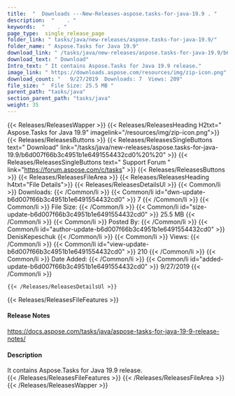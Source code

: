 ```yaml
---
title:  "  Downloads ---New-Releases-aspose.tasks-for-java-19.9 . " 
description:  "    . " 
keywords:  "    . " 
page_type:  single_release_page
folder_link: " tasks/java/new-releases/aspose.tasks-for-java-19.9/"
folder_name: " Aspose.Tasks for Java 19.9"
download_link: " /tasks/java/new-releases/aspose.tasks-for-java-19.9/b6d007f66b3c4951b1e6491554432cd0"
download_text: " Download"
Intro_text: " It contains Aspose.Tasks for Java 19.9 release."
image_link: " https://downloads.aspose.com/resources/img/zip-icon.png"
download_count: "   9/27/2019  Downloads: 7  Views: 209"
file_size: "  File Size: 25.5 MB "
parent_path: "tasks/java"
section_parent_path: "tasks/java"
weight: 35 
---
```


{{< Releases/ReleasesWapper >}}
  {{< Releases/ReleasesHeading H2txt=" Aspose.Tasks for Java 19.9" imagelink="/resources/img/zip-icon.png">}}
  {{< Releases/ReleasesButtons >}}
    {{< Releases/ReleasesSingleButtons text=" Download" link="/tasks/java/new-releases/aspose.tasks-for-java-19.9/b6d007f66b3c4951b1e6491554432cd0%20%20" >}}
    {{< Releases/ReleasesSingleButtons text=" Support Forum " link="https://forum.aspose.com/c/tasks" >}}
  {{< Releases/ReleasesButtons >}}
  {{< Releases/ReleasesFileArea >}}
    {{< Releases/ReleasesHeading h4txt="File Details">}}
    {{< Releases/ReleasesDetailsUl >}}
            {{< Common/li  >}} Downloads: {{< /Common/li >}} 
      {{< Common/li id="dwn-update-b6d007f66b3c4951b1e6491554432cd0" >}} 7 {{< /Common/li >}} 
      {{< Common/li  >}} File Size: {{< /Common/li >}} 
      {{< Common/li id="size-update-b6d007f66b3c4951b1e6491554432cd0" >}} 25.5 MB {{< /Common/li >}} 
      {{< Common/li  >}} Posted By: {{< /Common/li >}} 
      {{< Common/li id="author-update-b6d007f66b3c4951b1e6491554432cd0" >}} DenisKepeschuk {{< /Common/li >}} 
      {{< Common/li  >}} Views: {{< /Common/li >}} 
      {{< Common/li id="view-update-b6d007f66b3c4951b1e6491554432cd0" >}} 210 {{< /Common/li >}} 
      {{< Common/li  >}} Date Added: {{< /Common/li >}} 
      {{< Common/li id="added-update-b6d007f66b3c4951b1e6491554432cd0" >}} 9/27/2019 {{< /Common/li >}} 

    {{< /Releases/ReleasesDetailsUl >}}

  {{< Releases/ReleasesFileFeatures >}}
      <h4>Release Notes</h4><div><a href="https://docs.aspose.com/tasks/java/aspose-tasks-for-java-19-9-release-notes/">https://docs.aspose.com/tasks/java/aspose-tasks-for-java-19-9-release-notes/</a></div><h4>Description</h4><div class="HTMLDescription">It contains Aspose.Tasks for Java 19.9 release.</div>
  {{< /Releases/ReleasesFileFeatures >}}
 {{< /Releases/ReleasesFileArea >}}
{{< /Releases/ReleasesWapper >}}


